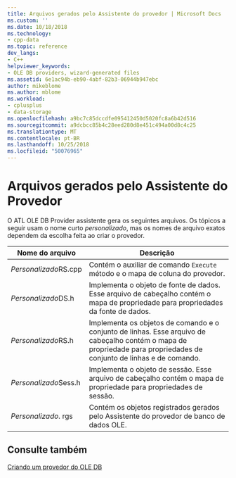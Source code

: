 ```yaml
---
title: Arquivos gerados pelo Assistente do provedor | Microsoft Docs
ms.custom: ''
ms.date: 10/18/2018
ms.technology:
- cpp-data
ms.topic: reference
dev_langs:
- C++
helpviewer_keywords:
- OLE DB providers, wizard-generated files
ms.assetid: 6e1ac94b-eb90-4abf-82b3-06944b947ebc
author: mikeblome
ms.author: mblome
ms.workload:
- cplusplus
- data-storage
ms.openlocfilehash: a9bc7c85dccdfe095412450d5020fc8a6b42d516
ms.sourcegitcommit: a9dcbcc85b4c28eed280d8e451c494a00d8c4c25
ms.translationtype: MT
ms.contentlocale: pt-BR
ms.lasthandoff: 10/25/2018
ms.locfileid: "50076965"
---
```

# <a name="provider-wizard-generated-files"></a>Arquivos gerados pelo Assistente do Provedor

O ATL OLE DB Provider assistente gera os seguintes arquivos. Os tópicos a seguir usam o nome curto *personalizado*, mas os nomes de arquivo exatos dependem da escolha feita ao criar o provedor.

|Nome do arquivo|Descrição|
|---------------|-----------------|
|*Personalizado*RS.cpp|Contém o auxiliar de comando `Execute` método e o mapa de coluna do provedor.|
|*Personalizado*DS.h|Implementa o objeto de fonte de dados. Esse arquivo de cabeçalho contém o mapa de propriedade para propriedades da fonte de dados.|
|*Personalizado*RS.h|Implementa os objetos de comando e o conjunto de linhas. Esse arquivo de cabeçalho contém o mapa de propriedade para propriedades de conjunto de linhas e de comando.|
|*Personalizado*Sess.h|Implementa o objeto de sessão. Esse arquivo de cabeçalho contém o mapa de propriedade para propriedades de sessão.|
|*Personalizado*. rgs|Contém os objetos registrados gerados pelo Assistente do provedor de banco de dados OLE.|

## <a name="see-also"></a>Consulte também

[Criando um provedor do OLE DB](../../data/oledb/creating-an-ole-db-provider.md)